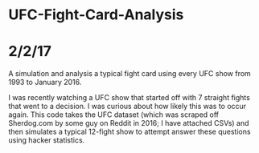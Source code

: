 # UFC-Fight-Card-Analysis
# 2/2/17
A simulation and analysis a typical fight card using every UFC show from 1993 to January 2016.

I was recently watching a UFC show that started off with 7 straight fights that went to a decision. I was curious about how likely this was to occur again. This code takes the UFC dataset (which was scraped off Sherdog.com by some guy on Reddit in 2016; I have attached CSVs) and then simulates a typical 12-fight show to attempt answer these questions using hacker statistics. 
